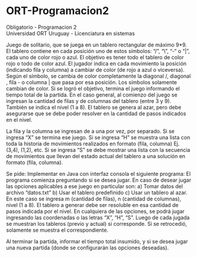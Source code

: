 # ORT-Programacion2
Obligatorio - Programacion 2  
Universidad ORT Uruguay - Licenciatura en sistemas
 
Juego de solitario, que se juega en un tablero rectangular de máximo 9*9. El tablero contiene
en cada posición uno de estos símbolos: “/”, “\”, “-“ o “|”, cada uno de color rojo o azul. El objetivo es tener todo el tablero
de color rojo o todo de color azul. El jugador indica en cada movimiento la posición (indicando fila y columna) a cambiar
de color (de rojo a azul o viceversa). Según el símbolo, se cambia de color completamente la diagonal /, diagonal \, fila - o
columna | que pasa por esa posición. Los símbolos solamente cambian de color. Si se logró el objetivo, termina el juego
informando el tiempo total de la partida.
En el caso general, al comienzo del juego se ingresan la cantidad de filas y de columnas del tablero (entre 3 y 9). También
se indica el nivel (1 a 8). El tablero se genera al azar, pero debe asegurarse que se debe poder resolver en la cantidad de
pasos indicados en el nivel.

La fila y la columna se ingresan de a una por vez, por separado.
Si se ingresa “X” se termina ese juego.
Si se ingresa “H” se muestra una lista con toda la historia de movimientos realizados en formato (fila, columna) Ej. (3,4),
(1,2), etc.
Si se ingresa “S” se debe mostrar una lista con la secuencia de movimientos que llevan del estado actual del tablero a una
solución en formato (fila, columna).

Se pide:
Implementar en Java con interfaz consola el siguiente programa:
El programa comienza preguntando si se desea jugar. En caso de desear jugar las opciones aplicables a ese juego en
particular son:
a) Tomar datos del archivo “datos.txt”
b) Usar el tablero predefinido
c) Usar un tablero al azar. En este caso se ingresa m (cantidad de filas), n (cantidad de columnas), nivel (1 a 8). El
tablero a generar debe ser resoluble en esa cantidad de pasos indicada por el nivel.
En cualquiera de las opciones, se podrá jugar ingresando las coordenadas o las letras “X”, “H”, “S”. Luego de cada jugada
se muestran los tableros (previo y actual) si corresponde. Si se retrocedió, solamente se muestra el correspondiente.

Al terminar la partida, informar el tiempo total insumido, y si se desea jugar una nueva partida (donde se configurarán las
opciones deseadas).
